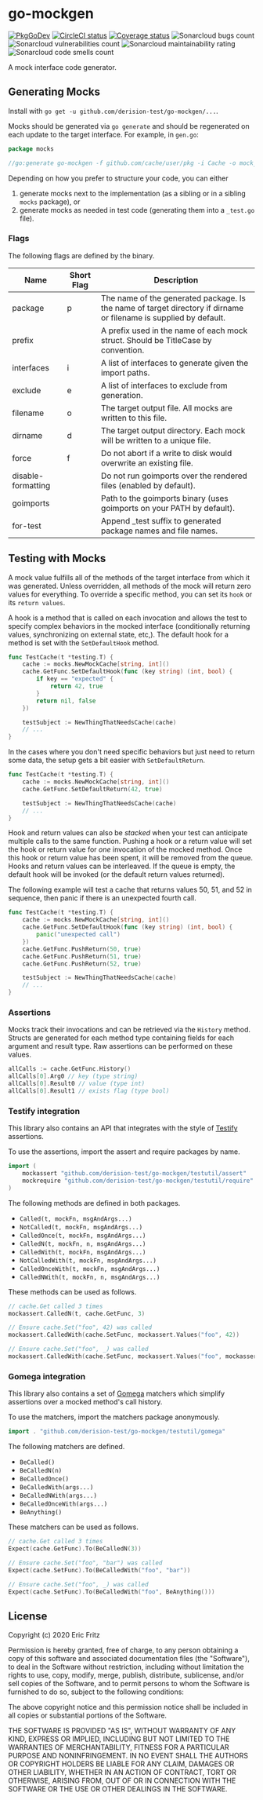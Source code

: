 # go-mockgen

[![PkgGoDev](https://pkg.go.dev/badge/badge/github.com/derision-test/go-mockgen.svg)](https://pkg.go.dev/github.com/derision-test/go-mockgen) [![CircleCI status](https://circleci.com/gh/derision-test/go-mockgen.svg?style=svg)](https://circleci.com/gh/derision-test/go-mockgen) [![Coverage status](https://coveralls.io/repos/github/derision-test/go-mockgen/badge.svg?branch=master)](https://coveralls.io/github/derision-test/go-mockgen?branch=master) ![Sonarcloud bugs count](https://sonarcloud.io/api/project_badges/measure?project=derision-test_go-mockgen&metric=bugs) ![Sonarcloud vulnerabilities count](https://sonarcloud.io/api/project_badges/measure?project=derision-test_go-mockgen&metric=vulnerabilities) ![Sonarcloud maintainability rating](https://sonarcloud.io/api/project_badges/measure?project=derision-test_go-mockgen&metric=sqale_rating) ![Sonarcloud code smells count](https://sonarcloud.io/api/project_badges/measure?project=derision-test_go-mockgen&metric=code_smells)

A mock interface code generator.

## Generating Mocks

Install with `go get -u github.com/derision-test/go-mockgen/...`.

Mocks should be generated via `go generate` and should be regenerated on each update to the target interface. For example, in `gen.go`:

```go
package mocks

//go:generate go-mockgen -f github.com/cache/user/pkg -i Cache -o mock_cache_test.go
```

Depending on how you prefer to structure your code, you can either

1. generate mocks next to the implementation (as a sibling or in a sibling `mocks` package), or
2. generate mocks as needed in test code (generating them into a `_test.go` file).

### Flags

The following flags are defined by the binary.

| Name               | Short Flag | Description                                                                                                       |
| ------------------ | ---------- | ----------------------------------------------------------------------------------------------------------------- |
| package            | p          | The name of the generated package. Is the name of target directory if dirname or filename is supplied by default. |
| prefix             |            | A prefix used in the name of each mock struct. Should be TitleCase by convention.                                 |
| interfaces         | i          | A list of interfaces to generate given the import paths.                                                          |
| exclude            | e          | A list of interfaces to exclude from generation.                                                                  |
| filename           | o          | The target output file. All mocks are written to this file.                                                       |
| dirname            | d          | The target output directory. Each mock will be written to a unique file.                                          |
| force              | f          | Do not abort if a write to disk would overwrite an existing file.                                                 |
| disable-formatting |            | Do not run goimports over the rendered files (enabled by default).                                                |
| goimports          |            | Path to the goimports binary (uses goimports on your PATH by default).                                            |
| for-test           |            | Append _test suffix to generated package names and file names.                                                    |

## Testing with Mocks

A mock value fulfills all of the methods of the target interface from which it was generated. Unless overridden, all methods of the mock will return zero values for everything. To override a specific method, you can set its `hook` or its `return values`.

A hook is a method that is called on each invocation and allows the test to specify complex behaviors in the mocked interface (conditionally returning values, synchronizing on external state, etc,). The default hook for a method is set with the `SetDefaultHook` method.

```go
func TestCache(t *testing.T) {
    cache := mocks.NewMockCache[string, int]()
    cache.GetFunc.SetDefaultHook(func (key string) (int, bool) {
        if key == "expected" {
            return 42, true
        }
        return nil, false
    })

    testSubject := NewThingThatNeedsCache(cache)
    // ...
}
```

In the cases where you don't need specific behaviors but just need to return some data, the setup gets a bit easier with `SetDefaultReturn`.

```go
func TestCache(t *testing.T) {
    cache := mocks.NewMockCache[string, int]()
    cache.GetFunc.SetDefaultReturn(42, true)

    testSubject := NewThingThatNeedsCache(cache)
    // ...
}
```

Hook and return values can also be _stacked_ when your test can anticipate multiple calls to the same function. Pushing a hook or a return value will set the hook or return value for _one_ invocation of the mocked method. Once this hook or return value has been spent, it will be removed from the queue. Hooks and return values can be interleaved. If the queue is empty, the default hook will be invoked (or the default return values returned).

The following example will test a cache that returns values 50, 51, and 52 in sequence, then panic if there is an unexpected fourth call.

```go
func TestCache(t *testing.T) {
    cache := mocks.NewMockCache[string, int]()
    cache.GetFunc.SetDefaultHook(func (key string) (int, bool) {
        panic("unexpected call")
    })
    cache.GetFunc.PushReturn(50, true)
    cache.GetFunc.PushReturn(51, true)
    cache.GetFunc.PushReturn(52, true)

    testSubject := NewThingThatNeedsCache(cache)
    // ...
}
```

### Assertions

Mocks track their invocations and can be retrieved via the `History` method. Structs are generated for each method type containing fields for each argument and result type. Raw assertions can be performed on these values.

```go
allCalls := cache.GetFunc.History()
allCalls[0].Arg0 // key (type string)
allCalls[0].Result0 // value (type int)
allCalls[0].Result1 // exists flag (type bool)
```

### Testify integration

This library also contains an API that integrates with the style of [Testify](https://github.com/stretchr/testify) assertions.

To use the assertions, import the assert and require packages by name.

```go
import (
    mockassert "github.com/derision-test/go-mockgen/testutil/assert"
    mockrequire "github.com/derision-test/go-mockgen/testutil/require"
)
```

The following methods are defined in both packages.

- `Called(t, mockFn, msgAndArgs...)`
- `NotCalled(t, mockFn, msgAndArgs...)`
- `CalledOnce(t, mockFn, msgAndArgs...)`
- `CalledN(t, mockFn, n, msgAndArgs...)`
- `CalledWith(t, mockFn, msgAndArgs...)`
- `NotCalledWith(t, mockFn, msgAndArgs...)`
- `CalledOnceWith(t, mockFn, msgAndArgs...)`
- `CalledNWith(t, mockFn, n, msgAndArgs...)`

These methods can be used as follows.

```go
// cache.Get called 3 times
mockassert.CalledN(t, cache.GetFunc, 3)

// Ensure cache.Set("foo", 42) was called
mockassert.CalledWith(cache.SetFunc, mockassert.Values("foo", 42))

// Ensure cache.Set("foo", _) was called
mockassert.CalledWith(cache.SetFunc, mockassert.Values("foo", mockassert.Skip))
```

### Gomega integration

This library also contains a set of [Gomega](https://onsi.github.io/gomega/) matchers which simplify assertions over a mocked method's call history.

To use the matchers, import the matchers package anonymously.

```go
import . "github.com/derision-test/go-mockgen/testutil/gomega"
```

The following matchers are defined.

- `BeCalled()`
- `BeCalledN(n)`
- `BeCalledOnce()`
- `BeCalledWith(args...)`
- `BeCalledNWith(args...)`
- `BeCalledOnceWith(args...)`
- `BeAnything()`

These matchers can be used as follows.

```go
// cache.Get called 3 times
Expect(cache.GetFunc).To(BeCalledN(3))

// Ensure cache.Set("foo", "bar") was called
Expect(cache.SetFunc).To(BeCalledWith("foo", "bar"))

// Ensure cache.Set("foo", _) was called
Expect(cache.SetFunc).To(BeCalledWith("foo", BeAnything()))
```

## License

Copyright (c) 2020 Eric Fritz

Permission is hereby granted, free of charge, to any person obtaining a copy
of this software and associated documentation files (the "Software"), to deal
in the Software without restriction, including without limitation the rights
to use, copy, modify, merge, publish, distribute, sublicense, and/or sell
copies of the Software, and to permit persons to whom the Software is
furnished to do so, subject to the following conditions:

The above copyright notice and this permission notice shall be included in
all copies or substantial portions of the Software.

THE SOFTWARE IS PROVIDED "AS IS", WITHOUT WARRANTY OF ANY KIND, EXPRESS OR
IMPLIED, INCLUDING BUT NOT LIMITED TO THE WARRANTIES OF MERCHANTABILITY,
FITNESS FOR A PARTICULAR PURPOSE AND NONINFRINGEMENT. IN NO EVENT SHALL THE
AUTHORS OR COPYRIGHT HOLDERS BE LIABLE FOR ANY CLAIM, DAMAGES OR OTHER
LIABILITY, WHETHER IN AN ACTION OF CONTRACT, TORT OR OTHERWISE, ARISING FROM,
OUT OF OR IN CONNECTION WITH THE SOFTWARE OR THE USE OR OTHER DEALINGS IN
THE SOFTWARE.

